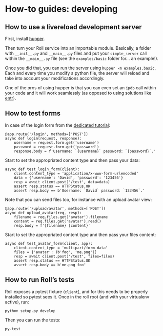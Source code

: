 # How-to guides: developing


## How to use a livereload development server

First, install [hupper](https://pypi.python.org/pypi/hupper).

Then turn your Roll service into an importable module. Basically, a folder with
`__init__.py` and `__main__.py` files and put your `simple_server` call within
the `__main__.py` file (see the `examples/basic` folder for… an example!).

Once you did that, you can run the server using `hupper -m examples.basic`.
Each and every time you modify a python file, the server will reload and
take into account your modifications accordingly.

One of the pros of using hupper is that you can even set an `ipdb` call within
your code and it will work seamlessly (as opposed to using solutions like
[entr](http://www.entrproject.org/)).


## How to test forms

In case of the login form from the
[dedicated tutorial](../tutorials#your-first-roll-form):

```python3
@app.route('/login', methods=['POST'])
async def login(request, response):
    username = request.form.get('username')
    password = request.form.get('password')
    response.body = f'Username: `{username}` password: `{password}`.'
```

Start to set the appropriated content type and then pass your data:

```python3
async def test_login_form(client):
    client.content_type = 'application/x-www-form-urlencoded'
    data = {'username': 'David', 'password': '123456'}
    resp = await client.post('/test', data=data)
    assert resp.status == HTTPStatus.OK
    assert resp.body == b'Username: `David` password: `123456`.'
```

Note that you can send files too, for instance with an upload avatar view:

```python3
@app.route('/upload/avatar', methods=['POST'])
async def upload_avatar(req, resp):
    filename = req.files.get('avatar').filename
    content = req.files.get('avatar').read()
    resp.body = f'{filename} {content}'
```

Start to set the appropriated content type and then pass your files content:

```python3
async def test_avatar_form(client, app):
    client.content_type = 'multipart/form-data'
    files = {'avatar': (b'foo', 'me.png')}
    resp = await client.post('/test', files=files)
    assert resp.status == HTTPStatus.OK
    assert resp.body == b'me.png foo'
```

## How to run Roll’s tests

Roll exposes a pytest fixture (`client`), and for this needs to be
properly installed so pytest sees it. Once in the roll root (and with
your virtualenv active), run:

    python setup.py develop

Then you can run the tests:

    py.test
